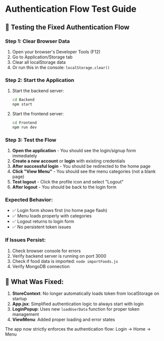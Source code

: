 # Authentication Flow Test Guide

## 🧪 Testing the Fixed Authentication Flow

### Step 1: Clear Browser Data
1. Open your browser's Developer Tools (F12)
2. Go to Application/Storage tab
3. Clear all localStorage data
4. Or run this in the console: `localStorage.clear()`

### Step 2: Start the Application
1. Start the backend server:
   ```bash
   cd Backend
   npm start
   ```

2. Start the frontend server:
   ```bash
   cd Frontend
   npm run dev
   ```

### Step 3: Test the Flow
1. **Open the application** - You should see the login/signup form immediately
2. **Create a new account** or **login** with existing credentials
3. **After successful login** - You should be redirected to the home page
4. **Click "View Menu"** - You should see the menu categories (not a blank page)
5. **Test logout** - Click the profile icon and select "Logout"
6. **After logout** - You should be back to the login form

### Expected Behavior:
- ✅ Login form shows first (no home page flash)
- ✅ Menu loads properly with categories
- ✅ Logout returns to login form
- ✅ No persistent token issues

### If Issues Persist:
1. Check browser console for errors
2. Verify backend server is running on port 3000
3. Check if food data is imported: `node importFoods.js`
4. Verify MongoDB connection

## 🔧 What Was Fixed:

1. **StoreContext**: No longer automatically loads token from localStorage on startup
2. **App.jsx**: Simplified authentication logic to always start with login
3. **LoginPopup**: Uses new `loadUserData` function for proper token management
4. **ViewMenu**: Added proper loading and error states

The app now strictly enforces the authentication flow: Login → Home → Menu 
